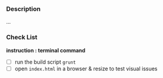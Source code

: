 ### Description

...

### Check List
__instruction : terminal command__
- [ ] run the build script `grunt`
- [ ] open  `index.html` in a browser & resize to test visual issues
